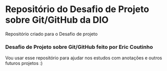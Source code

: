 # Repositório do Desafio de Projeto sobre Git/GitHub da DIO

Repositório criado para o Desafio de projeto

### Desafio de Projeto sobre Git/GitHub feito por Eric Coutinho

Vou usar esse repositório para ajudar nos estudos com anotações e outros futuros projetos :)

